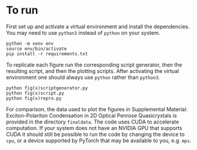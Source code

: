 # To run

First set up and activate a virtual environment and install the dependencies. You
may need to use `python3` instead of `python` on your system.
```
python -m venv env
source env/bin/activate
pip install -r requirements.txt
```
To replicate each figure run the corresponding script generator, then the resulting
script, and then the plotting scripts. After activating the virtual environment
one should always use `python` rather than `python3`.
```
python fig(x)scriptgenerator.py
python fig(x)script.py
python fig(x)repro.py
```
For comparison, the data used to plot the figures in Supplemental Material:
Exciton-Polariton Condensation in 2D Optical Penrose Quasicrystals is provided in
the directory `finaldata`.
The code uses CUDA to accelerate computation. If your system does not have an
NVIDIA GPU that supports CUDA it should still be possible to run the code by
changing the device to `cpu`, or a device supported by PyTorch that may be available to you,
e.g. `mps`.
